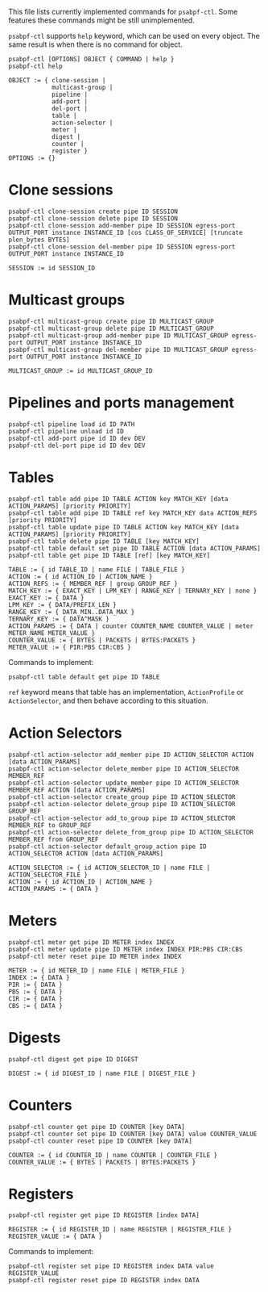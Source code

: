 This file lists currently implemented commands for `psabpf-ctl`. Some features these commands might be still unimplemented.

`psabpf-ctl` supports `help` keyword, which can be used on every object. The same result is when there is no command
for object.

```shell
psabpf-ctl [OPTIONS] OBJECT { COMMAND | help }
psabpf-ctl help

OBJECT := { clone-session |
            multicast-group |
            pipeline |
            add-port |
            del-port |
            table |
            action-selector |
            meter |
            digest |
            counter |
            register }
OPTIONS := {}
```

# Clone sessions

```shell
psabpf-ctl clone-session create pipe ID SESSION
psabpf-ctl clone-session delete pipe ID SESSION
psabpf-ctl clone-session add-member pipe ID SESSION egress-port OUTPUT_PORT instance INSTANCE_ID [cos CLASS_OF_SERVICE] [truncate plen_bytes BYTES]
psabpf-ctl clone-session del-member pipe ID SESSION egress-port OUTPUT_PORT instance INSTANCE_ID

SESSION := id SESSION_ID
```

# Multicast groups

```shell
psabpf-ctl multicast-group create pipe ID MULTICAST_GROUP
psabpf-ctl multicast-group delete pipe ID MULTICAST_GROUP
psabpf-ctl multicast-group add-member pipe ID MULTICAST_GROUP egress-port OUTPUT_PORT instance INSTANCE_ID
psabpf-ctl multicast-group del-member pipe ID MULTICAST_GROUP egress-port OUTPUT_PORT instance INSTANCE_ID

MULTICAST_GROUP := id MULTICAST_GROUP_ID
```

# Pipelines and ports management

```shell
psabpf-ctl pipeline load id ID PATH
psabpf-ctl pipeline unload id ID
psabpf-ctl add-port pipe id ID dev DEV
psabpf-ctl del-port pipe id ID dev DEV
```

# Tables

```shell
psabpf-ctl table add pipe ID TABLE ACTION key MATCH_KEY [data ACTION_PARAMS] [priority PRIORITY]
psabpf-ctl table add pipe ID TABLE ref key MATCH_KEY data ACTION_REFS [priority PRIORITY]
psabpf-ctl table update pipe ID TABLE ACTION key MATCH_KEY [data ACTION_PARAMS] [priority PRIORITY]
psabpf-ctl table delete pipe ID TABLE [key MATCH_KEY]
psabpf-ctl table default set pipe ID TABLE ACTION [data ACTION_PARAMS]
psabpf-ctl table get pipe ID TABLE [ref] [key MATCH_KEY]

TABLE := { id TABLE_ID | name FILE | TABLE_FILE }
ACTION := { id ACTION_ID | ACTION_NAME }
ACTION_REFS := { MEMBER_REF | group GROUP_REF } 
MATCH_KEY := { EXACT_KEY | LPM_KEY | RANGE_KEY | TERNARY_KEY | none }
EXACT_KEY := { DATA }
LPM_KEY := { DATA/PREFIX_LEN }
RANGE_KEY := { DATA_MIN..DATA_MAX }
TERNARY_KEY := { DATA^MASK }
ACTION_PARAMS := { DATA | counter COUNTER_NAME COUNTER_VALUE | meter METER_NAME METER_VALUE }
COUNTER_VALUE := { BYTES | PACKETS | BYTES:PACKETS }
METER_VALUE := { PIR:PBS CIR:CBS }
```

Commands to implement:
```shell
psabpf-ctl table default get pipe ID TABLE
```

`ref` keyword means that table has an implementation, `ActionProfile` or `ActionSelector`, and then behave according to
this situation.

# Action Selectors

```shell
psabpf-ctl action-selector add_member pipe ID ACTION_SELECTOR ACTION [data ACTION_PARAMS]
psabpf-ctl action-selector delete_member pipe ID ACTION_SELECTOR MEMBER_REF
psabpf-ctl action-selector update_member pipe ID ACTION_SELECTOR MEMBER_REF ACTION [data ACTION_PARAMS]
psabpf-ctl action-selector create_group pipe ID ACTION_SELECTOR
psabpf-ctl action-selector delete_group pipe ID ACTION_SELECTOR GROUP_REF
psabpf-ctl action-selector add_to_group pipe ID ACTION_SELECTOR MEMBER_REF to GROUP_REF
psabpf-ctl action-selector delete_from_group pipe ID ACTION_SELECTOR MEMBER_REF from GROUP_REF
psabpf-ctl action-selector default_group_action pipe ID ACTION_SELECTOR ACTION [data ACTION_PARAMS]

ACTION_SELECTOR := { id ACTION_SELECTOR_ID | name FILE | ACTION_SELECTOR_FILE }
ACTION := { id ACTION_ID | ACTION_NAME }
ACTION_PARAMS := { DATA }
```

# Meters

```shell
psabpf-ctl meter get pipe ID METER index INDEX
psabpf-ctl meter update pipe ID METER index INDEX PIR:PBS CIR:CBS
psabpf-ctl meter reset pipe ID METER index INDEX

METER := { id METER_ID | name FILE | METER_FILE }
INDEX := { DATA }
PIR := { DATA }
PBS := { DATA }
CIR := { DATA }
CBS := { DATA }
```

# Digests

```shell
psabpf-ctl digest get pipe ID DIGEST

DIGEST := { id DIGEST_ID | name FILE | DIGEST_FILE }
```

# Counters

```shell
psabpf-ctl counter get pipe ID COUNTER [key DATA]
psabpf-ctl counter set pipe ID COUNTER [key DATA] value COUNTER_VALUE
psabpf-ctl counter reset pipe ID COUNTER [key DATA]

COUNTER := { id COUNTER_ID | name COUNTER | COUNTER_FILE }
COUNTER_VALUE := { BYTES | PACKETS | BYTES:PACKETS }
```

# Registers

```shell
psabpf-ctl register get pipe ID REGISTER [index DATA]

REGISTER := { id REGISTER_ID | name REGISTER | REGISTER_FILE }
REGISTER_VALUE := { DATA }
```

Commands to implement:
```shell
psabpf-ctl register set pipe ID REGISTER index DATA value REGISTER_VALUE
psabpf-ctl register reset pipe ID REGISTER index DATA
```
